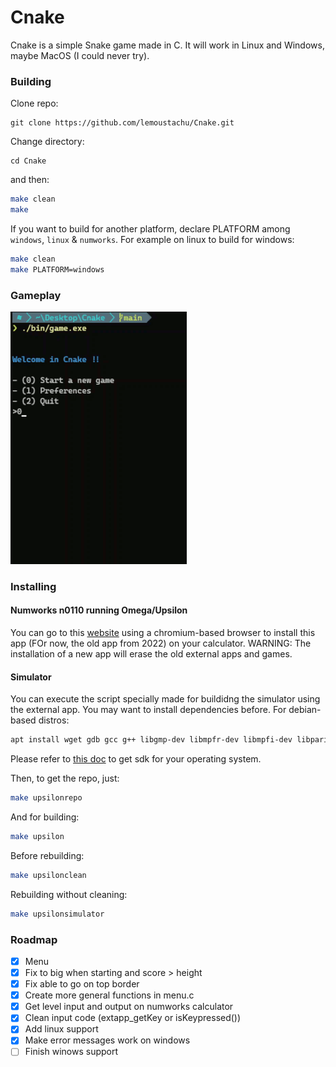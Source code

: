 # Cnake
Cnake is a simple Snake game made in C. It will work in Linux and Windows, maybe MacOS (I could never try).


### Building

Clone repo:
```shell
git clone https://github.com/lemoustachu/Cnake.git
```

Change directory:
```shell
cd Cnake
```

and then:
```bash
make clean
make
```

If you want to build for another platform, declare PLATFORM among `windows`,
`linux` & `numworks`. For example on linux to build for windows:
```bash
make clean
make PLATFORM=windows
```


### Gameplay

<img src="assets/gameplay.gif" alt="gameplay" width="282"/> 


### Installing

#### Numworks n0110 running Omega/Upsilon
You can go to this [website](https://lemoustachu.github.io/Upsilon-External/) using a chromium-based browser to install this app (FOr now, the old app from 2022) on your calculator. 
WARNING: The installation of a new app will erase the old external apps and games. 

#### Simulator
You can execute the script specially made for buildidng the simulator using the external app. You may want to install dependencies before.
For debian-based distros:
```bash
apt install wget gdb gcc g++ libgmp-dev libmpfr-dev libmpfi-dev libpari-dev libgsl0-dev libxext-dev libpng-dev libjpeg-dev libreadline-dev libncurses5-dev mesa-common-dev libx11-dev libxt-dev libxft-dev libntl-dev libgl1-mesa-dev libgl-dev libao-dev hevea debhelper libfltk1.3-dev build-essential git imagemagick libx11-dev libxext-dev libfreetype6-dev libpng-dev libjpeg-dev pkg-config gcc-arm-none-eabi binutils-arm-none-eabi dfu-util texinfo autoconf-archive
```
Please refer to [this doc](https://github.com/UpsilonNumworks/Upsilon-External/blob/master/docs/install-sdk.md) to get sdk for your operating system.

Then, to get the repo, just:
```bash
make upsilonrepo
```

And for building:
```bash
make upsilon
```

Before rebuilding:
```bash
make upsilonclean
```

Rebuilding without cleaning:
```bash
make upsilonsimulator
```


### Roadmap

- [x] Menu
- [x] Fix to big when starting and score > height
- [x] Fix able to go on top border
- [x] Create more general functions in menu.c
- [x] Get level input and output on numworks calculator
- [x] Clean input code (extapp_getKey or isKeypressed())
- [x] Add linux support
- [x] Make error messages work on windows
- [ ] Finish winows support
